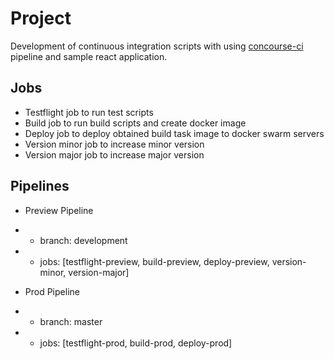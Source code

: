 
# Project

Development of continuous integration scripts with using [concourse-ci](https://concourse-ci.org) pipeline and sample react application.

## Jobs

* Testflight job to run test scripts
* Build job to run build scripts and create docker image
* Deploy job to deploy obtained build task image to docker swarm servers
* Version minor job to increase minor version
* Version major job to increase major version

## Pipelines 

* Preview Pipeline
* * branch: development
* * jobs: [testflight-preview, build-preview, deploy-preview, version-minor, version-major]

* Prod Pipeline
* * branch: master
* * jobs: [testflight-prod, build-prod, deploy-prod]
